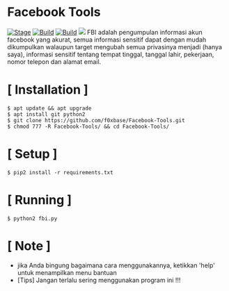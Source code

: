 # Facebook Tools
[![Stage](https://img.shields.io/badge/Release-Stable-brightgreen.svg)]()
[![Build](https://img.shields.io/badge/Supported_OS-Linux-orange.svg)]()
[![Build](https://img.shields.io/badge/Supported_OS-Windows-blue.svg)]()
![](https://i.ibb.co/6R8qhPB/fbi.png)
FBI adalah pengumpulan informasi akun facebook yang akurat, semua informasi sensitif dapat dengan mudah dikumpulkan walaupun target mengubah semua privasinya menjadi (hanya saya), informasi sensitif tentang tempat tinggal, tanggal lahir, pekerjaan, nomor telepon dan alamat email.

# [ Installation ]
```
$ apt update && apt upgrade
$ apt install git python2
$ git clone https://github.com/f0xbase/Facebook-Tools.git
$ chmod 777 -R Facebook-Tools/ && cd Facebook-Tools/
```

# [ Setup ]
```
$ pip2 install -r requirements.txt
```
# [ Running ]
```
$ python2 fbi.py
```
# [ Note ]
* jika Anda bingung bagaimana cara menggunakannya, ketikkan 'help' untuk menampilkan menu bantuan
* [Tips] Jangan terlalu sering menggunakan program ini !!!
